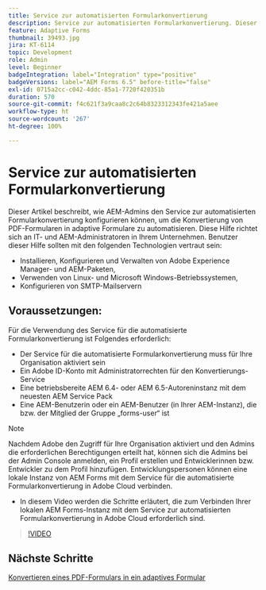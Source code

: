 ```yaml
---
title: Service zur automatisierten Formularkonvertierung
description: Service zur automatisierten Formularkonvertierung. Dieser Artikel beschreibt, wie AEM-Admins den Service zur automatisierten Formularkonvertierung konfigurieren können, um die Konvertierung von PDF-Formularen in adaptive Formulare zu automatisieren. Diese Hilfe richtet sich an IT- und AEM-Admins in Ihrem Unternehmen.
feature: Adaptive Forms
thumbnail: 39493.jpg
jira: KT-6114
topic: Development
role: Admin
level: Beginner
badgeIntegration: label="Integration" type="positive"
badgeVersions: label="AEM Forms 6.5" before-title="false"
exl-id: 0715a2cc-c042-4ddc-85a1-7720f420351b
duration: 570
source-git-commit: f4c621f3a9caa8c2c64b8323312343fe421a5aee
workflow-type: ht
source-wordcount: '267'
ht-degree: 100%

---
```


# Service zur automatisierten Formularkonvertierung

Dieser Artikel beschreibt, wie AEM-Admins den Service zur automatisierten Formularkonvertierung konfigurieren können, um die Konvertierung von PDF-Formularen in adaptive Formulare zu automatisieren. Diese Hilfe richtet sich an IT- und AEM-Administratoren in Ihrem Unternehmen. Benutzer dieser Hilfe sollten mit den folgenden Technologien vertraut sein:

* Installieren, Konfigurieren und Verwalten von Adobe Experience Manager- und AEM-Paketen,
* Verwenden von Linux- und Microsoft Windows-Betriebssystemen,
* Konfigurieren von SMTP-Mailservern

## Voraussetzungen:

Für die Verwendung des Service für die automatisierte Formularkonvertierung ist Folgendes erforderlich:

* Der Service für die automatisierte Formularkonvertierung muss für Ihre Organisation aktiviert sein
* Ein Adobe ID-Konto mit Administratorrechten für den Konvertierungs-Service
* Eine betriebsbereite AEM 6.4- oder AEM 6.5-Autoreninstanz mit dem neuesten AEM Service Pack
* Eine AEM-Benutzerin oder ein AEM-Benutzer (in Ihrer AEM-Instanz), die bzw. der Mitglied der Gruppe „forms-user“ ist

>[!NOTE]
>Nachdem Adobe den Zugriff für Ihre Organisation aktiviert und den Admins die erforderlichen Berechtigungen erteilt hat, können sich die Admins bei der Admin Console anmelden, ein Profil erstellen und Entwicklerinnen bzw. Entwickler zu dem Profil hinzufügen. Entwicklungspersonen können eine lokale Instanz von AEM Forms mit dem Service für die automatisierte Formularkonvertierung in Adobe Cloud verbinden.

* In diesem Video werden die Schritte erläutert, die zum Verbinden Ihrer lokalen AEM Forms-Instanz mit dem Service zur automatisierten Formularkonvertierung in Adobe Cloud erforderlich sind.

>[!VIDEO](https://video.tv.adobe.com/v/39493?quality=12&learn=on)

## Nächste Schritte

[Konvertieren eines PDF-Formulars in ein adaptives Formular](./convert-pdf-form-into-adaptive-form.md)